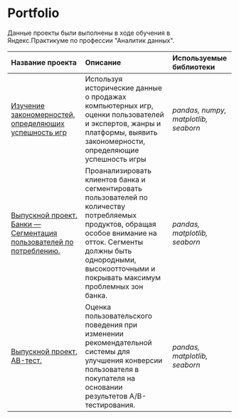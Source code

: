 # Portfolio
 
Данные проекты были выполнены в ходе обучения в Яндекс.Практикуме по профессии "Аналитик данных".

| Название проекта | Описание | Используемые библиотеки | 
| :---------------------- | :---------------------- | :---------------------- |
| [Изучение закономерностей, определяющих успешность игр](https://github.com/Nastasia-Smirnova/Yandex.Practicum/blob/3ba7ee6ed80c8aa479291a3ac32c02d657bffd68/Project_Games/%D0%98%D0%B3%D1%80%D1%8B_%D0%BF%D0%BE%D1%80%D1%82%D1%80%D0%B5%D1%82_%D0%BF%D0%BE%D0%BB%D1%8C%D0%B7%D0%BE%D0%B2%D0%B0%D1%82%D0%B5%D0%BB%D1%8F.ipynb)| Используя исторические данные о продажах компьютерных игр, оценки пользователей и экспертов, жанры и платформы, выявить закономерности, определяющие успешность игры | *pandas, numpy, matplotlib, seaborn* |
| [Выпускной проект. Банки — Сегментация пользователей по потреблению.](https://github.com/Nastasia-Smirnova/Yandex.Practicum/blob/2002380dcbcad2eeb3dd8b0acc5e2afcd1910266/Project_Banki/%D0%91%D0%B0%D0%BD%D0%BA_%D0%A1%D0%B5%D0%B3%D0%BC%D0%B5%D0%BD%D1%82%D0%B0%D1%86%D0%B8%D1%8F_%D0%BA%D0%BB%D0%B8%D0%B5%D0%BD%D1%82%D0%BE%D0%B2.ipynb)| Проанализировать клиентов банка и сегментировать пользователей по количеству потребляемых продуктов, обращая особое внимание на отток. Сегменты должны быть однородными, высокоотточными и покрывать максимум проблемных зон банка. | *pandas, matplotlib, seaborn* |
| [Выпускной проект. AB-тест.](https://github.com/Nastasia-Smirnova/Yandex.Practicum/blob/2002380dcbcad2eeb3dd8b0acc5e2afcd1910266/Project_Banki/%D0%91%D0%B0%D0%BD%D0%BA_%D0%A1%D0%B5%D0%B3%D0%BC%D0%B5%D0%BD%D1%82%D0%B0%D1%86%D0%B8%D1%8F_%D0%BA%D0%BB%D0%B8%D0%B5%D0%BD%D1%82%D0%BE%D0%B2.ipynb)| Оценка пользовательского поведения при изменении рекомендательной системы для улучшения конверсии пользователя в покупателя на основании результетов А/В-тестирования. | *pandas, matplotlib, seaborn* |
